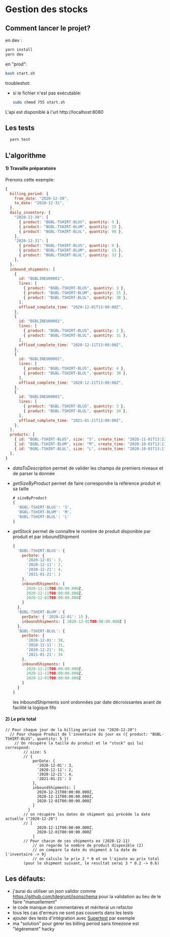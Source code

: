 # Gestion des stocks

## Comment lancer le projet?

en dev :

```bash
yarn install
yarn dev
```

en "prod":

```bash
bash start.sh
```

troubleshot:

- si le fichier n'est pas exécutable:

  ```bash
  sudo chmod 755 start.sh
  ```

L'api est disponible à l'url http://localhost:8080

## Les tests

```bash
  yarn test
```

## L'algorithme

#### 1) Travaille préparatoire

Prenons cette exemple:

```js
{
  billing_period: {
    from_date: "2020-12-30",
    to_date: "2020-12-31",
  },
  daily_inventory: {
    "2020-12-30": [
      { product: "BGBL-TSHIRT-BLUS", quantity: 9 },
      { product: "BGBL-TSHIRT-BLUM", quantity: 15 },
      { product: "BGBL-TSHIRT-BLUL", quantity: 90 },
    ],
    "2020-12-31": [
      { product: "BGBL-TSHIRT-BLUS", quantity: 9 },
      { product: "BGBL-TSHIRT-BLUM", quantity: 15 },
      { product: "BGBL-TSHIRT-BLUL", quantity: 33 },
    ],
  },
  inbound_shipments: [
    {
      id: "BGBLINEU00001",
      lines: [
        { product: "BGBL-TSHIRT-BLUS", quantity: 3 },
        { product: "BGBL-TSHIRT-BLUM", quantity: 15 },
        { product: "BGBL-TSHIRT-BLUL", quantity: 30 },
      ],
      offload_complete_time: "2020-12-01T13:00:00Z",
    },
    {
      id: "BGBLINEU00001",
      lines: [
        { product: "BGBL-TSHIRT-BLUS", quantity: 2 },
        { product: "BGBL-TSHIRT-BLUL", quantity: 31 },
      ],
      offload_complete_time: "2020-12-11T13:00:00Z",
    },
    {
      id: "BGBLINEU00001",
      lines: [
        { product: "BGBL-TSHIRT-BLUS", quantity: 4 },
        { product: "BGBL-TSHIRT-BLUL", quantity: 30 },
      ],
      offload_complete_time: "2020-12-21T13:00:00Z",
    },
    {
      id: "BGBLINEU00001",
      lines: [
        { product: "BGBL-TSHIRT-BLUS", quantity: 3 },
        { product: "BGBL-TSHIRT-BLUL", quantity: 34 },
      ],
      offload_complete_time: "2021-01-21T13:00:00Z",
    },
  ],
  products: [
    { id: "BGBL-TSHIRT-BLUS", size: "S", create_time: "2020-11-01T13:22:33Z" },
    { id: "BGBL-TSHIRT-BLUM", size: "M", create_time: "2020-10-01T13:11:31Z" },
    { id: "BGBL-TSHIRT-BLUL", size: "L", create_time: "2020-10-01T13:11:31Z" },
  ],
}
```

- _dataToDescription_ permet de valider les champs de premiers niveaux et de parser la donnée

- _getSizeByProduct_ permet de faire correspondre la référence produit et sa taille

  ```js
  # sizeByProduct
  {
    'BGBL-TSHIRT-BLUS': 'S',
    'BGBL-TSHIRT-BLUM': 'M',
    'BGBL-TSHIRT-BLUL': 'L'
  }
  ```

- _getStock_ permet de connaître le nombre de produit disponible par produit et par inboundShipment

  ```js
  {
    'BGBL-TSHIRT-BLUS': {
      perDate: {
        '2020-12-01': 3,
        '2020-12-11': 2,
        '2020-12-21': 4,
        '2021-01-21': 3
      },
      inboundShipments: [
        2020-12-21T00:00:00.000Z,
        2020-12-11T00:00:00.000Z,
        2020-12-01T00:00:00.000Z
      ]
    },
    'BGBL-TSHIRT-BLUM': {
      perDate: { '2020-12-01': 15 },
      inboundShipments: [ 2020-12-01T00:00:00.000Z ]
    },
    'BGBL-TSHIRT-BLUL': {
      perDate: {
        '2020-12-01': 30,
        '2020-12-11': 31,
        '2020-12-21': 30,
        '2021-01-21': 34
      },
      inboundShipments: [
        2020-12-21T00:00:00.000Z,
        2020-12-11T00:00:00.000Z,
        2020-12-01T00:00:00.000Z
      ]
    }
  }
  ```

  les inboundShipments sont ordonnées par date décroissantes avant de facilité la logique fifo

#### 2) Le prix total

```
// Pour chaque jour de la billing period (ex "2020-12-20")
  // Pour chaque Produit de l'inventaire du jour ex ({ product: "BGBL-TSHIRT-BLUS", quantity: 5 })
	// On récupère la taille du produit et le "stock" qui lui correspond:
		// size: S
		// {
            perDate: {
              '2020-12-01': 3,
              '2020-12-11': 2,
              '2020-12-21': 4,
              '2021-01-21': 3
            },
            inboundShipments: [
              2020-12-21T00:00:00.000Z,
              2020-12-11T00:00:00.000Z,
              2020-12-01T00:00:00.000Z
            ]
          }
		// on récupère les dates de shipment qui précéde la date actuelle ("2020-12-20")
		// [
              2020-12-11T00:00:00.000Z,
              2020-12-01T00:00:00.000Z
            ]
		// Pour chacun de ces shipments ex (2020-12-11)
			// on regarde le nombre de produit disponible (2)
			// on compare la date du shipment à la date de l'inventaire -> 9j
			// on calcule le prix 2 * 0 et on l'ajoute au prix total
		(pour le shipment suivant, le resultat serai 3 * 0.2 -> 0.6)
```

## Les défauts:

- j'aurai du utiliser un json validor comme https://github.com/tdegrunt/jsonschema pour la validation au lieu de le faire "manuellement"
- le code manque de commentaires et mériterai un refactor
- tous les cas d'erreurs ne sont pas couverts dans les tests
- ajouter des tests d'intégration avec [Supertest](https://github.com/visionmedia/supertest) par exemple
- ma "solution" pour gérer les billing period sans timezone est "légérement" hacky
